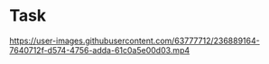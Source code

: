 # Task
https://user-images.githubusercontent.com/63777712/236889164-7640712f-d574-4756-adda-61c0a5e00d03.mp4
